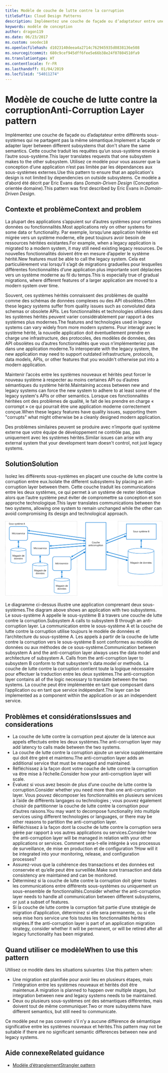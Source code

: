 ```yaml
---
title: Modèle de couche de lutte contre la corruption
titleSuffix: Cloud Design Patterns
description: Implémentez une couche de façade ou d’adaptateur entre une application moderne et un système hérité.
keywords: modèle de conception
author: dragon119
ms.date: 06/23/2017
ms.custom: seodec18
ms.openlocfilehash: d1023140deea4a2714c762945935d0838136e508
ms.sourcegitcommit: 680c9cef945dff6fee5e66b38e24f07804510fa9
ms.translationtype: HT
ms.contentlocale: fr-FR
ms.lasthandoff: 01/04/2019
ms.locfileid: "54011274"
---
```

# <a name="anti-corruption-layer-pattern"></a><span data-ttu-id="f4397-104">Modèle de couche de lutte contre la corruption</span><span class="sxs-lookup"><span data-stu-id="f4397-104">Anti-Corruption Layer pattern</span></span>

<span data-ttu-id="f4397-105">Implémentez une couche de façade ou d’adaptateur entre différents sous-systèmes qui ne partagent pas la même sémantique.</span><span class="sxs-lookup"><span data-stu-id="f4397-105">Implement a façade or adapter layer between different subsystems that don't share the same semantics.</span></span> <span data-ttu-id="f4397-106">Cette couche traduit les requêtes qu’un sous-système envoie à l’autre sous-système.</span><span class="sxs-lookup"><span data-stu-id="f4397-106">This layer translates requests that one subsystem makes to the other subsystem.</span></span> <span data-ttu-id="f4397-107">Utilisez ce modèle pour vous assurer que la conception d’une application n’est pas limitée par les dépendances aux sous-systèmes externes.</span><span class="sxs-lookup"><span data-stu-id="f4397-107">Use this pattern to ensure that an application's design is not limited by dependencies on outside subsystems.</span></span> <span data-ttu-id="f4397-108">Ce modèle a d’abord été décrit par Eric Evans dans *Domain-Driven Design* (Conception orientée domaine).</span><span class="sxs-lookup"><span data-stu-id="f4397-108">This pattern was first described by Eric Evans in *Domain-Driven Design*.</span></span>

## <a name="context-and-problem"></a><span data-ttu-id="f4397-109">Contexte et problème</span><span class="sxs-lookup"><span data-stu-id="f4397-109">Context and problem</span></span>

<span data-ttu-id="f4397-110">La plupart des applications s’appuient sur d’autres systèmes pour certaines données ou fonctionnalités.</span><span class="sxs-lookup"><span data-stu-id="f4397-110">Most applications rely on other systems for some data or functionality.</span></span> <span data-ttu-id="f4397-111">Par exemple, lorsqu’une application héritée est migrée vers un système moderne, elle peut toujours avoir besoin de ressources héritées existantes.</span><span class="sxs-lookup"><span data-stu-id="f4397-111">For example, when a legacy application is migrated to a modern system, it may still need existing legacy resources.</span></span> <span data-ttu-id="f4397-112">De nouvelles fonctionnalités doivent être en mesure d’appeler le système hérité.</span><span class="sxs-lookup"><span data-stu-id="f4397-112">New features must be able to call the legacy system.</span></span> <span data-ttu-id="f4397-113">Cela est particulièrement vrai lorsqu’il s’agit de migrations graduelles pour lesquelles différentes fonctionnalités d’une application plus importante sont déplacées vers un système moderne au fil du temps.</span><span class="sxs-lookup"><span data-stu-id="f4397-113">This is especially true of gradual migrations, where different features of a larger application are moved to a modern system over time.</span></span>

<span data-ttu-id="f4397-114">Souvent, ces systèmes hérités connaissent des problèmes de qualité comme des schémas de données complexes ou des API obsolètes.</span><span class="sxs-lookup"><span data-stu-id="f4397-114">Often these legacy systems suffer from quality issues such as convoluted data schemas or obsolete APIs.</span></span> <span data-ttu-id="f4397-115">Les fonctionnalités et technologies utilisées dans les systèmes hérités peuvent varier considérablement par rapport à des systèmes plus modernes.</span><span class="sxs-lookup"><span data-stu-id="f4397-115">The features and technologies used in legacy systems can vary widely from more modern systems.</span></span> <span data-ttu-id="f4397-116">Pour interagir avec le système hérité, la nouvelle application doit éventuellement prendre en charge une infrastructure, des protocoles, des modèles de données, des API obsolètes ou d’autres fonctionnalités que vous n’implémenteriez pas dans une application moderne.</span><span class="sxs-lookup"><span data-stu-id="f4397-116">To interoperate with the legacy system, the new application may need to support outdated infrastructure, protocols, data models, APIs, or other features that you wouldn't otherwise put into a modern application.</span></span>

<span data-ttu-id="f4397-117">Maintenir l’accès entre les systèmes nouveaux et hérités peut forcer le nouveau système à respecter au moins certaines API ou d’autres sémantiques du système hérité.</span><span class="sxs-lookup"><span data-stu-id="f4397-117">Maintaining access between new and legacy systems can force the new system to adhere to at least some of the legacy system's APIs or other semantics.</span></span> <span data-ttu-id="f4397-118">Lorsque ces fonctionnalités héritées ont des problèmes de qualité, le fait de les prendre en charge « corrompt » ce qui pourrait être une application moderne correctement conçue.</span><span class="sxs-lookup"><span data-stu-id="f4397-118">When these legacy features have quality issues, supporting them "corrupts" what might otherwise be a cleanly designed modern application.</span></span>

<span data-ttu-id="f4397-119">Des problèmes similaires peuvent se produire avec n’importe quel système externe que votre équipe de développement ne contrôle pas, pas uniquement avec les systèmes hérités.</span><span class="sxs-lookup"><span data-stu-id="f4397-119">Similar issues can arise with any external system that your development team doesn't control, not just legacy systems.</span></span>

## <a name="solution"></a><span data-ttu-id="f4397-120">Solution</span><span class="sxs-lookup"><span data-stu-id="f4397-120">Solution</span></span>

<span data-ttu-id="f4397-121">Isolez les différents sous-systèmes en plaçant une couche de lutte contre la corruption entre eux.</span><span class="sxs-lookup"><span data-stu-id="f4397-121">Isolate the different subsystems by placing an anti-corruption layer between them.</span></span> <span data-ttu-id="f4397-122">Cette couche traduit les communications entre les deux systèmes, ce qui permet à un système de rester identique alors que l’autre système peut éviter de compromettre sa conception et son approche technologique.</span><span class="sxs-lookup"><span data-stu-id="f4397-122">This layer translates communications between the two systems, allowing one system to remain unchanged while the other can avoid compromising its design and technological approach.</span></span>

![Diagramme du modèle de couche anticorruption](./_images/anti-corruption-layer.png)

<span data-ttu-id="f4397-124">Le diagramme ci-dessus illustre une application comprenant deux sous-systèmes.</span><span class="sxs-lookup"><span data-stu-id="f4397-124">The diagram above shows an application with two subsystems.</span></span> <span data-ttu-id="f4397-125">Le sous-système A appelle le sous-système B à travers une couche de lutte contre la corruption.</span><span class="sxs-lookup"><span data-stu-id="f4397-125">Subsystem A calls to subsystem B through an anti-corruption layer.</span></span> <span data-ttu-id="f4397-126">La communication entre le sous-système A et la couche de lutte contre la corruption utilise toujours le modèle de données et l’architecture du sous-système A. Les appels à partir de la couche de lutte contre la corruption vers le sous-système B sont conformes au modèle de données ou aux méthodes de ce sous-système.</span><span class="sxs-lookup"><span data-stu-id="f4397-126">Communication between subsystem A and the anti-corruption layer always uses the data model and architecture of subsystem A. Calls from the anti-corruption layer to subsystem B conform to that subsystem's data model or methods.</span></span> <span data-ttu-id="f4397-127">La couche de lutte contre la corruption contient toute la logique nécessaire pour effectuer la traduction entre les deux systèmes.</span><span class="sxs-lookup"><span data-stu-id="f4397-127">The anti-corruption layer contains all of the logic necessary to translate between the two systems.</span></span> <span data-ttu-id="f4397-128">La couche peut être implémentée en tant que composant dans l’application ou en tant que service indépendant.</span><span class="sxs-lookup"><span data-stu-id="f4397-128">The layer can be implemented as a component within the application or as an independent service.</span></span>

## <a name="issues-and-considerations"></a><span data-ttu-id="f4397-129">Problèmes et considérations</span><span class="sxs-lookup"><span data-stu-id="f4397-129">Issues and considerations</span></span>

- <span data-ttu-id="f4397-130">La couche de lutte contre la corruption peut ajouter de la latence aux appels effectués entre les deux systèmes.</span><span class="sxs-lookup"><span data-stu-id="f4397-130">The anti-corruption layer may add latency to calls made between the two systems.</span></span>
- <span data-ttu-id="f4397-131">La couche de lutte contre la corruption ajoute un service supplémentaire qui doit être géré et maintenu.</span><span class="sxs-lookup"><span data-stu-id="f4397-131">The anti-corruption layer adds an additional service that must be managed and maintained.</span></span>
- <span data-ttu-id="f4397-132">Réfléchissez à la façon dont votre couche de lutte contre la corruption va être mise à l’échelle.</span><span class="sxs-lookup"><span data-stu-id="f4397-132">Consider how your anti-corruption layer will scale.</span></span>
- <span data-ttu-id="f4397-133">Évaluez si vous avez besoin de plus d’une couche de lutte contre la corruption.</span><span class="sxs-lookup"><span data-stu-id="f4397-133">Consider whether you need more than one anti-corruption layer.</span></span> <span data-ttu-id="f4397-134">Vous pouvez décomposer les fonctionnalités en plusieurs services à l’aide de différents langages ou technologies ; vous pouvez également choisir de partitionner la couche de lutte contre la corruption pour d’autres raisons.</span><span class="sxs-lookup"><span data-stu-id="f4397-134">You may want to decompose functionality into multiple services using different technologies or languages, or there may be other reasons to partition the anti-corruption layer.</span></span>
- <span data-ttu-id="f4397-135">Réfléchissez à la façon dont la couche de lutte contre la corruption sera gérée par rapport à vos autres applications ou services.</span><span class="sxs-lookup"><span data-stu-id="f4397-135">Consider how the anti-corruption layer will be managed in relation with your other applications or services.</span></span> <span data-ttu-id="f4397-136">Comment sera-t-elle intégrée à vos processus de surveillance, de mise en production et de configuration ?</span><span class="sxs-lookup"><span data-stu-id="f4397-136">How will it be integrated into your monitoring, release, and configuration processes?</span></span>
- <span data-ttu-id="f4397-137">Assurez-vous que la cohérence des transactions et des données est conservée et qu’elle peut être surveillée.</span><span class="sxs-lookup"><span data-stu-id="f4397-137">Make sure transaction and data consistency are maintained and can be monitored.</span></span>
- <span data-ttu-id="f4397-138">Déterminez si la couche de lutte contre la corruption doit gérer toutes les communications entre différents sous-systèmes ou uniquement un sous-ensemble de fonctionnalités.</span><span class="sxs-lookup"><span data-stu-id="f4397-138">Consider whether the anti-corruption layer needs to handle all communication between different subsystems, or just a subset of features.</span></span>
- <span data-ttu-id="f4397-139">Si la couche de lutte contre la corruption fait partie d’une stratégie de migration d’application, déterminez si elle sera permanente, ou si elle sera mise hors service une fois toutes les fonctionnalités hérités migrées.</span><span class="sxs-lookup"><span data-stu-id="f4397-139">If the anti-corruption layer is part of an application migration strategy, consider whether it will be permanent, or will be retired after all legacy functionality has been migrated.</span></span>

## <a name="when-to-use-this-pattern"></a><span data-ttu-id="f4397-140">Quand utiliser ce modèle</span><span class="sxs-lookup"><span data-stu-id="f4397-140">When to use this pattern</span></span>

<span data-ttu-id="f4397-141">Utilisez ce modèle dans les situations suivantes :</span><span class="sxs-lookup"><span data-stu-id="f4397-141">Use this pattern when:</span></span>

- <span data-ttu-id="f4397-142">Une migration est planifiée pour avoir lieu en plusieurs étapes, mais l’intégration entre les systèmes nouveaux et hérités doit être maintenue.</span><span class="sxs-lookup"><span data-stu-id="f4397-142">A migration is planned to happen over multiple stages, but integration between new and legacy systems needs to be maintained.</span></span>
- <span data-ttu-id="f4397-143">Deux ou plusieurs sous-systèmes ont des sémantiques différentes, mais doivent tout de même communiquer.</span><span class="sxs-lookup"><span data-stu-id="f4397-143">Two or more subsystems have different semantics, but still need to communicate.</span></span>

<span data-ttu-id="f4397-144">Ce modèle peut ne pas convenir s’il n’y a aucune différence de sémantique significative entre les systèmes nouveaux et hérités.</span><span class="sxs-lookup"><span data-stu-id="f4397-144">This pattern may not be suitable if there are no significant semantic differences between new and legacy systems.</span></span>

## <a name="related-guidance"></a><span data-ttu-id="f4397-145">Aide connexe</span><span class="sxs-lookup"><span data-stu-id="f4397-145">Related guidance</span></span>

- [<span data-ttu-id="f4397-146">Modèle d’étranglement</span><span class="sxs-lookup"><span data-stu-id="f4397-146">Strangler pattern</span></span>](./strangler.md)
